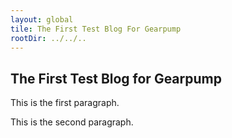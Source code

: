 ```yaml
---
layout: global
tile: The First Test Blog For Gearpump
rootDir: ../../..
---
```


## The First Test Blog for Gearpump
This is the first paragraph.

This is the second paragraph.

